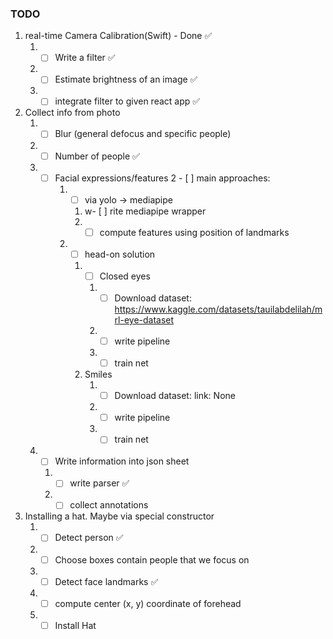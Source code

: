 ### TODO

1. real-time Camera Calibration(Swift) - Done ✅
    1. - [ ] Write a filter ✅
    2. - [ ] Estimate brightness of an image ✅
    3. - [ ] integrate filter to given react app ✅

2. Collect info from photo
    1. - [ ] Blur (general defocus and specific people)
    2. - [ ] Number of people ✅
    3. - [ ] Facial expressions/features
        2 - [ ] main approaches:
            1. - [ ] via yolo -> mediapipe
                1. w- [ ] rite mediapipe wrapper
                2. - [ ] compute features using position of landmarks

            2. - [ ] head-on solution
                1. - [ ] Closed eyes
                    1. - [ ] Download dataset:
                    https://www.kaggle.com/datasets/tauilabdelilah/mrl-eye-dataset
                    2. - [ ] write pipeline
                    3. - [ ] train net
                2. Smiles
                    1. - [ ] Download dataset:
                        link: None
                    2. - [ ] write pipeline
                    3. - [ ] train net
    5. - [ ] Write information into json sheet
        1. - [ ] write parser ✅
        2. - [ ] collect annotations

3. Installing a hat. Maybe via special constructor
    1. - [ ] Detect person ✅
    2. - [ ] Choose boxes contain people that we focus on
    3. - [ ] Detect face landmarks ✅
    4. - [ ] compute center (x, y) coordinate of forehead
    5. - [ ] Install Hat
